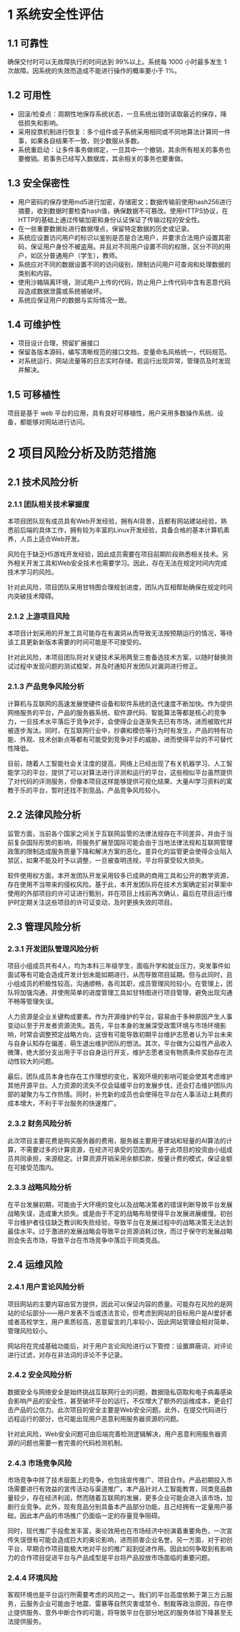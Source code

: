 # 1 系统安全性评估

## 1.1 可靠性

确保交付时可以无故障执行的时间达到 99%以上。系统每 1000 小时最多发生 1 次故障。因系统的失效而造成不能进行操作的概率要小于 1%。

## 1.2 可用性

- 回滚/检查点：周期性地保存系统状态，一旦系统出错则读取最近的保存，降低损失和影响。
- 采用投票机制进行恢复：多个组件或子系统采用相同或不同地算法计算同一件事，如果各自结果不一致，则少数服从多数。
- 系统重启动：让多件事务做绑定，一旦其中一个撤销，其余所有相关的事务也要撤销。若事务已经写入数据库，其余相关的事务也要重做。

## 1.3 安全保密性

- 用户密码的保存使用md5进行加密，存储密文；数据传输前使用hash256进行摘要，收到数据时要检查hash值，确保数据不可篡改。使用HTTPS协议，在HTTP的基础上通过传输加密和身份认证保证了传输过程的安全性。
- 在一些重要数据处进行数据埋点，保留特定数据的历史或记录。
- 系统应设置访问用户的标识以鉴别是否是合法用户，并要求合法用户设置其密码，保证用户身份不被盗用。并且对不同用户设置不同的权限，区分不同的用户，如区分普通用户（学生），教师。
- 系统应对不同的数据设置不同的访问级别，限制访问用户可查询和处理数据的类别和内容。
- 使用沙箱隔离环境，测试用户上传的代码，防止用户上传代码中含有恶意代码段造成数据泄露或系统被破坏。
- 系统应保证用户的数据与实际情况一致。

## 1.4 可维护性

- 项目设计合理，预留扩展接口
- 保留各版本源码，编写清晰规范的接口文档，变量命名风格统一，代码规范。
- 对系统运行、网站流量等的日志实时存储，若运行出现异常，管理员及时发现并解决。

## 1.5 可移植性

项目是基于 web 平台的应用，具有良好可移植性，用户采用多数操作系统、设备，都能够对网站进行访问。



# 2 项目风险分析及防范措施

## 2.1 技术风险分析

### 2.1.1 团队相关技术掌握度

本项目团队现有成员具有Web开发经验，拥有AI背景，且都有网站建站经验，熟悉前后端的具体工作，拥有较为丰富的Linux开发经验，具备合格的基本计算机素养，人员上适合Web开发。

风险在于缺乏H5游戏开发经验，因此成员需要在项目前期阶段熟悉相关技术。另外相关开发工具和Web安全技术也需要学习。因此，存在无法在规定时间内完成技术学习的风险。

针对此风险，项目团队采用甘特图合理规划进度，团队内互相帮助确保在规定时间内突破技术障碍。

### 2.1.2 上游项目风险

 本项目计划采用的开发工具可能存在有漏洞从而导致无法按预期运行的情况，等待该工具更新新版本需要的时间可能是不可接受的。

 针对此风险，本项目团队将对关键技术采用两至三套备选技术方案，以随时替换测试过程中发现问题的测试框架，并及时通知开发团队对漏洞进行修正。

### 2.1.3 产品竞争风险分析

 计算机与互联网的高速发展使硬件设备和软件系统的迭代速度不断加快。作为提供网络服务的平台，产品的服务器系统、软件源代码、智能算法等都是核心的竞争力，一旦技术水平落后于竞争对手，会使得企业逐渐失去已有市场，进而被取代并被逐步淘汰。同时，在互联网行业中，抄袭和模仿等行为时有发生，产品的特有功能、外观、技术创新点等都有可能受到竞争对手的威胁，进而使得平台的不可替代性降低。

 目前，随着人工智能社会关注度的提高，网络上已经出现了有关机器学习、人工智能学习的平台，提供了可以对算法进行评测和运行的平台，这些相似平台虽然提供了对代码的评测服务，但像本项目这样能够提供可视化结果、大量AI学习资料的寓教于乐的平台，暂时还找不到竞品，产品竞争风险较小。

## 2.2 法律风险分析

 监管方面，当前各个国家之间关于互联网监管的法律法规存在不同差异，并由于当前复杂国际形势的影响，将服务扩展至国际可能会由于当地法律法规和互联网管理政策的限制造成服务质量下降和解决方案的恶化。差异化的监管更会使得企业陷入禁区，如果不能及时予以调整，一旦被查明违规，平台将蒙受较大损失。

 软件使用权方面，本开发团队开发采用较多已成熟的商用工具和公开的教学资源，存在使用不当带来的侵权风险。基于此，本开发团队将在技术方案确定前对草案中使用的外部项目的许可证进行甄别，并在项目上线前再次确认，最后在项目运行维护时定期关注这些项目的许可证变动，及时更换失效的项目。

## 2.3 管理风险分析

### 2.3.1 开发团队管理风险分析

 项目小组成员共有4人，均为本科三年级学生，面临升学和就业压力，突发事件如面试等有可能会造成开发计划未能如期进行，从而导致项目延期。但与此同时，且小组成员的积极性较高，沟通顺畅，各司其职，成员管理风险较小。在管理上，团队将加强沟通，并使用简单的进度管理工具如甘特图进行项目管理，避免出现沟通不畅等管理失误。

 人力资源是企业关键构成要素。作为开源维护的平台，容易由于多种原因产生人事变动以至于开发者资源流失。首先，平台本身的发展深受政策环境与市场环境影响，时常会调整预定战略方向，这很有可能导致初期平台维护志愿者认为平台未来与自身认知存在偏差，萌生退出维护团队的想法。其次，平台做为公益性产品收入微薄，绝大部分支出用于平台自身运行开支，维护志愿者没有物质条件奖励存在流动性较大的问题。

 最后，团队成员本身也存在工作理想的变化，客观环境的影响可能会使其考虑维护其他开源平台。人力资源的流失不仅会延缓平台的发展步伐，还会打击维护团队内部的凝聚力与工作热情。同时，补充新的成员也会使得在平台在人事活动上耗费的成本增大，不利于平台服务的快速推广。

### 2.3.2 财务风险分析

 此次项目主要花费是购买服务器的费用，服务器主要用于建站和轻量的AI算法的计算，不需要过多的计算资源，在经济可承受的范围内。基于此项目的投资由小组成员共同承担，来源稳定。计算资源开销采用余额扣款，按量计费的模式，保证金额在可接受范围内。

### 2.3.3 战略风险分析

 在平台发展初期，可能由于大环境的变化以及战略决策者的错误判断导致平台发展战略失误，造成重大损失。或是由于不定的战略布局使得平台发展进展缓慢。初创平台维护者往往缺乏教训和失败经验，导致平台在发展过程中的战略决策无法达到最佳水平。过于激进的发展战略会导致平台资源消耗过快，而过于保守的发展战略则会失去市场，导致平台在市场竞争中落后于同类竞品。

## 2.4 运维风险

### 2.4.1 用户言论风险分析

 项目网站的主要内容由官方提供，因此可以保证内容的质量。可能存在风险的是网站的论坛部分——用户发表不当或违法言论，但考虑到网站的目标用户是AI爱好者或者高校学生，用户素质较高，恶意留言的几率较小，因此网站管理会相对简单，管理风险较小。

 网站将在完成基础功能后，对于用户言论风险进行以下管控：设置屏蔽词，对评论进行过滤，对存在非法词的评论不予记录。

### 2.4.2 安全风险分析

 数据安全与网络安全是始终挑战互联网行业的问题，数据隐私窃取和电子病毒感染会影响产品的安全性，甚至破坏平台的运行，不仅增大了额外的运维成本，更会打击产品的公信力。此次项目的安全主要是Web安全问题。此外，在提交代码进行远程运行的部分，也可能出现用户恶意利用服务器资源的问题。

 针对此风险，Web安全问题可由后端完善检测逻辑解决，用户恶意利用服务器资源的问题也需要一套完善的代码检测机制。

### 2.4.3 市场竞争风险

 市场竞争中除了技术层面上的竞争，也包括宣传推广、项目合作。产品初期投入市场需要进行有效益的宣传活动与渠道推广。本产品针对人工智能教育，同类竞品数量较少，存在经济利润，然而随着互联网的发展，更多企业可能会进入该市场，加剧行业竞争。此外，现有竞品分别具备本产品部分功能，且己经拥有一定量用户基础，因此本产品的市场推广仍面临一定的存量竞争阻碍。

 同时，现代推广手段愈发丰富，奥论效用也在市场经济中扮演着重要角色，一次宣传失误很有可能会造成巨大的奥论影响，进而损害企业名誉。另一方面，对于初创平台，早期合作项目能极大地对平台的推广起到促进作用。因此如何争取到有影响力的合作项目促进平台与产品成型是平台将产品投放市场面临的重要问题。

### 2.4.4 环境风险

 客观环境也是平台运行所需要考虑的风险之一。我们的平台高度依赖于第三方云服务，云服务企业可能由于地震、雷暴等自然灾害或禁令、制裁等政治原因，存在停止提供服务、意外中断合作的可能，将导致平台在部分地区的服务体验下降甚至无法提供服务。

